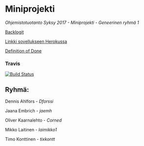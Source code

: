 # Miniprojekti
_Ohjemistotuotanto Syksy 2017 - Miniprojekti - Geneerinen ryhmä 1_

[Backlogit](https://docs.google.com/spreadsheets/d/1J0VOMOy0Ss3T3Ywq5ZDuwMiCbGqYshBwwUBn-Ye1sZk/edit?usp=sharing)

[Linkki sovellukseen Herokussa](http://miniprojekti.herokuapp.com/)

[Definition of Done](https://github.com/Dforssi/Miniprojekti/blob/master/DoD)


### Travis

[![Build Status](https://travis-ci.org/Dforssi/Miniprojekti.svg?branch=master)](https://travis-ci.org/Dforssi/Miniprojekti)


## Ryhmä:
Dennis Ahlfors - *Dforssi*

Jaana Embrich - *jaemh*

Oliver Kaarnalehto - *Corned*

Mikko Laitinen - *laimikko1*

Timo Konttinen - *tixkontt*


